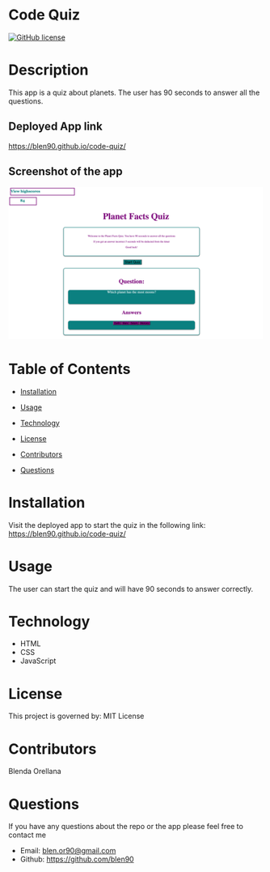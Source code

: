 # Code Quiz

[![GitHub license](https://img.shields.io/badge/License-MIT-blue.svg)](https://blen90.github.io/code-quiz/)

# Description

This app is a quiz about planets. The user has 90 seconds to answer all the questions. 

## Deployed App link 

https://blen90.github.io/code-quiz/

## Screenshot of the app

![quiz screenshot](./assets/images/quizscreen.jpg)

# Table of Contents

* [Installation](#installation)
    
* [Usage](#usage)

* [Technology](#technology)

* [License](#license)

* [Contributors](#contributors)

* [Questions](#questions)

# Installation

Visit the deployed app to start the quiz in the following link: https://blen90.github.io/code-quiz/

# Usage

The user can start the quiz and will have 90 seconds to answer correctly. 

# Technology

* HTML
* CSS
* JavaScript

# License 

This project is governed by: MIT License

# Contributors

Blenda Orellana


# Questions

If you have any questions about the repo or the app please feel free to contact me
 * Email: blen.or90@gmail.com
 * Github: https://github.com/blen90
